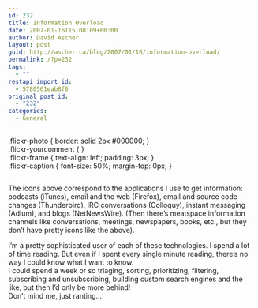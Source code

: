 ```yaml
---
id: 232
title: Information Overload
date: 2007-01-16T15:08:09+00:00
author: David Ascher
layout: post
guid: http://ascher.ca/blog/2007/01/16/information-overload/
permalink: /?p=232
tags:
  - ""
restapi_import_id:
  - 5780561eab8f6
original_post_id:
  - "232"
categories:
  - General
---
```

.flickr-photo { border: solid 2px #000000; }  
.flickr-yourcomment { }  
.flickr-frame { text-align: left; padding: 3px; }  
.flickr-caption { font-size: 50%; margin-top: 0px; }

<div class="flickr-frame">
  <a href="http://www.flickr.com/photos/davidascher/359849990/" title="photo sharing"><img src="http://farm1.static.flickr.com/164/359849990_9a9e88f67b.jpg" class="flickr-photo" alt="" /></a>
</div>

<p class="flickr-yourcomment">
  The icons above correspond to the applications I use to get information: podcasts (iTunes), email and the web (Firefox), email and source code changes (Thunderbird), IRC conversations (Colloquy), instant messaging (Adium), and blogs (NetNewsWire). (Then there&#8217;s meatspace information channels like conversations, meetings, newspapers, books, etc., but they don&#8217;t have pretty icons like the above).
</p>

I&#8217;m a pretty sophisticated user of each of these technologies. I spend a lot of time reading. But even if I spent every single minute reading, there&#8217;s no way I could know what I want to know.  
I could spend a week or so triaging, sorting, prioritizing, filtering, subscribing and unsubscribing, building custom search engines and the like, but then I&#8217;d only be more behind!  
Don&#8217;t mind me, just ranting&#8230;